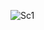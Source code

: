 ![Sc1](https://github.com/VOLTAR99/Online_Shopping_App/assets/119584242/990753a3-ad2f-4556-9a03-8c53b2a93bea)


